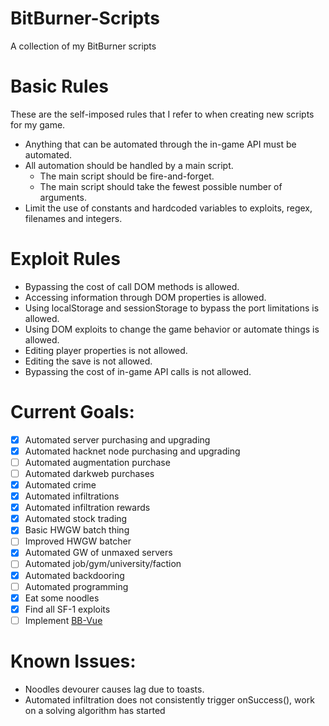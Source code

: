 # BitBurner-Scripts
A collection of my BitBurner scripts

# Basic Rules
These are the self-imposed rules that I refer to when creating new scripts for my game.

* Anything that can be automated through the in-game API must be automated.
* All automation should be handled by a main script.
   * The main script should be fire-and-forget.
   * The main script should take the fewest possible number of arguments.
* Limit the use of constants and hardcoded variables to exploits, regex, filenames and integers.


# Exploit Rules

* Bypassing the cost of call DOM methods is allowed.
* Accessing information through DOM properties is allowed.
* Using localStorage and sessionStorage to bypass the port limitations is allowed.
* Using DOM exploits to change the game behavior or automate things is allowed.
* Editing player properties is not allowed.
* Editing the save is not allowed.
* Bypassing the cost of in-game API calls is not allowed.


# Current Goals:
- [x] Automated server purchasing and upgrading
- [x] Automated hacknet node purchasing and upgrading
- [ ] Automated augmentation purchase
- [ ] Automated darkweb purchases
- [x] Automated crime
- [x] Automated infiltrations
- [x] Automated infiltration rewards
- [x] Automated stock trading
- [x] Basic HWGW batch thing
- [ ] Improved HWGW batcher
- [x] Automated GW of unmaxed servers
- [ ] Automated job/gym/university/faction
- [x] Automated backdooring
- [ ] Automated programming
- [x] Eat some noodles
- [x] Find all SF-1 exploits
- [ ] Implement [BB-Vue](https://github.com/smolgumball/bb-vue)

# Known Issues:
- Noodles devourer causes lag due to toasts.
- Automated infiltration does not consistently trigger onSuccess(), work on a solving algorithm has started
